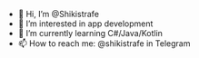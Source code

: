 - 👋 Hi, I’m @Shikistrafe
- 👀 I’m interested in app development
- 🌱 I’m currently learning C#/Java/Kotlin
- 📫 How to reach me: @shikistrafe in Telegram

